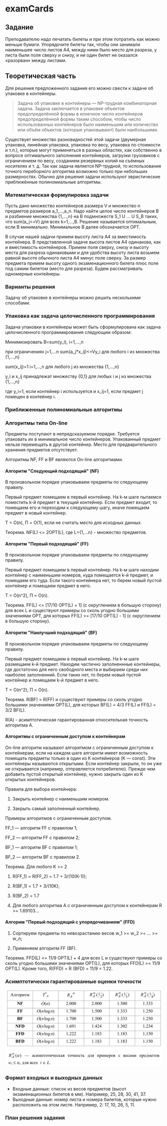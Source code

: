 # examCards

## Задание

Преподавателю надо печатать билеты и при этом потратить как можно меньше бумаги. Упорядочите билеты так, чтобы они занимали наименьшее число листов A4, между ними было место для разреза, у листа были поля сверху и снизу, и ни один билет не оказался «разорван» между листами.

## Теоретическая часть

Для решения предложенного задания его можно свести к задаче об упаковке в контейнеры.

> Задача об упаковке в контейнеры — NP-трудная комбинаторная задача. Задача заключается в упаковке объектов предопределённой формы в конечное число контейнеров предопределённой формы таким способом, чтобы число использованных контейнеров было наименьшим или количество или объём объектов (которые упаковывают) были наибольшими.

Существует множество разновидностей этой задачи (двумерная упаковка, линейная упаковка, упаковка по весу, упаковка по стоимости и т.п.), которые могут применяться в разных областях, как собственно в вопросе оптимального заполнения контейнеров, загрузки грузовиков с ограничением по весу, созданием резервных копий на съёмных носителях и т. д. Так как задача является NP-трудной, то использование точного переборного алгоритма возможно только при небольших размерностях. Обычно для решения задачи используют эвристические приближённые полиномиальные алгоритмы.

### Математическая формулировка задачи

Пусть дано множество контейнеров размера V и множество n предметов размеров a_1,...,a_n. Надо найти целое число контейнеров B и разбиение множества {1,...,n} на B подмножеств S_1 U ... U S_B таких, что sum(a_j<=V) для всех k=1,...,B. Решение называется оптимальным, если B минимально. Минимальное B далее обозначается OPT.

В случае нашей задачи примем высоту листа А4 за вместимость контейнера. В представленной задаче высота листов А4 одинакова, как и вместимость контейнеров. Примем поля сверху, снизу и высоту места для разреза одинаковыми и для удобства высоту листа возьмем равной высоте обычного листа А4 минус поле сверху. За размер предмета примем высоту одного экзаменационного билета плюс поле под самим билетом (место для разреза). Будем рассматривать одномерные контейнеры.

### Варианты решения

Задачу об упаковке в контейнеры можно решить несколькими способами.

### Упаковка как задача целочисленного программирования
Задача упаковки в контейнеры может быть сформулирована как задача целочисленного программирования следующим образом:

Минимизировать B=sum(y_i), i=1,...,n

при ограничениях j=1,...n sum(a_j\*x_ij)<=Vy_i для любого i из множества {1,...,n}

sum(x_ij)=1 i=1,...,n для любого j из множества {1,...,n}

y_i и x_ij принадлежат множеству {0,1} для любых i и j из множества {1,...,n}

где y_i=1, если контейнер i используется и x_ij=1, если предмет j помещен в контейнер i.

### Приближенные полиномиальные алгоритмы
### Алгоритмы типа On-line
Предметы поступают в непредсказуемом порядке. Требуется упаковать их в минимальное число контейнеров. Упакованный предмет нельзя перемещать в другой контейнер. Место для предварительного хранения предметов отсутствует.

Алгоритмы NF, FF и BF являются On-line алгоритмами.

#### Алгоритм "Следующий подходящий" (NF)
В произвольном порядке упаковываем предметы по следующему правилу.

Первый предмет помещаем в первый контейнер. На k-м шаге пытаемся поместить k-й предмет в текущий контейнер. Если предмет входит, то помещаем его и переходим к следующему шагу, иначе помещаем предмет в новый контейнер.

T = O(n), П = O(1), если не считать место для исходных данных.

Теорема. NF(L) <= 2OPT(L), где L={1,...n} - множество предметов.

#### Алгоритм "Первый подходящий" (FF)
В произвольном порядке упаковываем предметы по следующему правилу.

Первый предмет помещаем в первый контейнер. На k-м шаге находим контейнер с наименьшим номеров, куда помещается k-й предмет, и помещаем его туда. Если такого контейнера нет, то берем новый пустой контейнер и помещаем предмет в него.

T = O(n^2), П = O(n).

Теорема. FF(L) <= \[17/10 OPT(L) + 1] (с округлением в большую сторону) для всех L и существуют примеры со сколь угодно большими значениями OPT, для которых FF(L) >= \[17/10 OPT(L) - 1] (с округлением в большую сторону).

#### Алгоритм "Наилучший подходящий" (BF)
В произвольном порядке упаковываем предметы по следующему правилу.

Первый предмет помещаем в первый контейнер. На k-м шаге размещаем k-й предмет. Находим частично заполненнные контейнеры, где достаточно для него свободного места и выбираем среди них наиболее заполненний. Если таких нет, то берем новый пустой контейнер и помещаем k-й предмет в него.

T = O(n^2), П = O(n).

Теорема. R(BF) = R(FF) и существуют примеры со сколь угодно большими значениями OPT(L), для которых BF(L) = 4/3 FF(L) и FF(L) = 3/2 BF(L).

R(А) - асимптотическая гарантированная относительная точность алгоритма A.

#### Алгоритмы с ограниченным доступом к контейнерам
On-line алгоритм называют алгоритмом с ограниченным доступом к контейнерам, если на каждом шаге алгоритм имеет возможность помещать предметы только в один из K контейнеров (K — const). Эти контейнеры называются открытыми. Если контейнер закрыли, то он уже не открывается (например, отправляется потребителю). Прежде чем добавить пустой открытый контейнер, нужно закрыть один из K открытых контейнеров.

Правила для выбора контейнера:

1. Закрыть контейнер с наименьшим номером.

2. Закрыть самый заполненный контейнер.

Примеры алгоритмов с ограниченным доступом.

FF_1 — алгоритм FF с правилом 1;

FF_2 — алгоритм FF с правилом 2;

BF_1 — алгоритм BF с правилом 1;

BF_2 — алгоритм BF с правилом 2.

Теорема. Для любого K >= 2

1) R(FF_1) = R(FF_2) = 1.7 + 3/(10(K-1));

2) R(BF_1) = 1.7 + 3/(10K);

3) R(BF_2) = 1.7

4) Для любого алгоритма A с ограниченным доступом к контейнерам R >= 1.69103...

#### Алгорим "Первый подходящий с упорядочиванием" (FFD)

1) Сортируем предметы по невозрастанию весов w_1 >= w_2 >= ... >= w_n;

2) Применяем алгоритм FF (BF).

Теорема. FFD(L) <= 11/9 OPT(L) + 4 для всех L и существуют примеры со сколь угодно большими значениями OPT(L), для которых FFD(L) >= 11/9 OPT(L). Кроме того, R(FFD) = R (BFD) = 11/9 = 1.22.

### Асимптотически гарантированные оценки точности
![alt image](https://github.com/bindasov/examCards/blob/master/asymptotic%20accuracy%20estimates.png)



### Формат входных и выходных данных

* Входные данные: список из весов предметов (высот экзаменационных билетов в мм). Например, 25, 28, 30, 41, 37.
* Выходные данные: номер листа и номера билетов, которые нужно расположить на этом листе. Например, 2: 17, 10, 26, 5, 11.

### План решения задания
